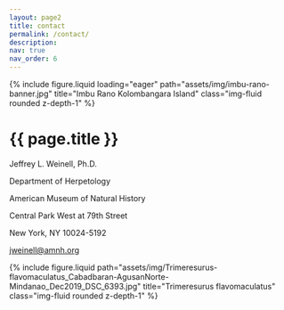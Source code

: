 ```yaml
---
layout: page2
title: contact
permalink: /contact/
description: 
nav: true
nav_order: 6
---
```


<!--Banner image-->
<div class="row mb-5">
    <div class="col-sm mt-md-0">
        {% include figure.liquid loading="eager" path="assets/img/imbu-rano-banner.jpg" title="Imbu Rano Kolombangara Island" class="img-fluid rounded z-depth-1" %}
    </div>
</div>

<!--contact info-->
<div class="row justify-content-sm-center">
    <div class="col-sm-2 mt-3 mt-md-0">
    </div>
    <div class="col-sm-4 mt-3 mt-md-0">
        <h1 class="post-title">{{ page.title }}</h1>
        <p>Jeffrey L. Weinell, Ph.D.</p>
        <p>Department of Herpetology</p>
        <p>American Museum of Natural History</p>
        <p>Central Park West at 79th Street</p>
        <p>New York, NY 10024-5192</p>
        <p><a href= "mailto: jweinell@amnh.org">jweinell@amnh.org</a></p>
    </div>
    <div class="col-sm-4 mt-3 mt-md-0">
        {% include figure.liquid path="assets/img/Trimeresurus-flavomaculatus_Cabadbaran-AgusanNorte-Mindanao_Dec2019_DSC_6393.jpg" title="Trimeresurus flavomaculatus" class="img-fluid rounded z-depth-1" %}
    </div>
    <div class="col-sm-2 mt-3 mt-md-0">
    </div>
</div>


